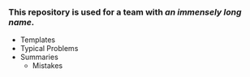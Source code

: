 ### This repository is used for a team with ***an immensely long name***.
* Templates
* Typical Problems
* Summaries
  * Mistakes